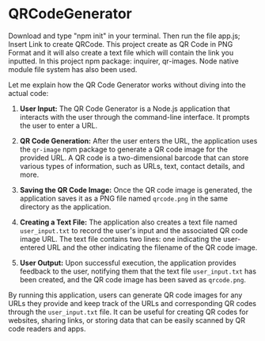 # QRCodeGenerator
Download and type "npm init" in your terminal. Then run the file app.js; Insert Link to create QRCode. This project create as QR Code in PNG Format and it will also create a text file which will contain the link you inputted. In this project npm package: inquirer, qr-images. Node native module file system has also been used.

Let me explain how the QR Code Generator works without diving into the actual code:

1. **User Input:**
   The QR Code Generator is a Node.js application that interacts with the user through the command-line interface. It prompts the user to enter a URL.

2. **QR Code Generation:**
   After the user enters the URL, the application uses the `qr-image` npm package to generate a QR code image for the provided URL. A QR code is a two-dimensional barcode that can store various types of information, such as URLs, text, contact details, and more.

3. **Saving the QR Code Image:**
   Once the QR code image is generated, the application saves it as a PNG file named `qrcode.png` in the same directory as the application.

4. **Creating a Text File:**
   The application also creates a text file named `user_input.txt` to record the user's input and the associated QR code image URL. The text file contains two lines: one indicating the user-entered URL and the other indicating the filename of the QR code image.

5. **User Output:**
   Upon successful execution, the application provides feedback to the user, notifying them that the text file `user_input.txt` has been created, and the QR code image has been saved as `qrcode.png`.

By running this application, users can generate QR code images for any URLs they provide and keep track of the URLs and corresponding QR codes through the `user_input.txt` file. It can be useful for creating QR codes for websites, sharing links, or storing data that can be easily scanned by QR code readers and apps.
